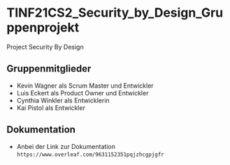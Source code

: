 # TINF21CS2_Security_by_Design_Gruppenprojekt
Project Security By Design

## Gruppenmitglieder
- Kevin Wagner als Scrum Master und Entwickler
- Luis Eckert als Product Owner und Entwickler
- Cynthia Winkler als Entwicklerin
- Kai Pistol als Entwickler

## Dokumentation
- Anbei der Link zur Dokumentation `https://www.overleaf.com/9631152351pqjzhcgpjgfr`